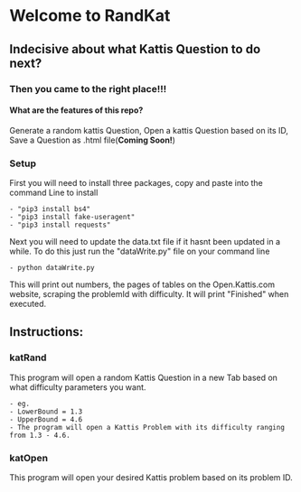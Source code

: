 # Welcome to RandKat
## Indecisive about what Kattis Question to do next?
### Then you came to the right place!!!


#### What are the features of this repo?
Generate a random kattis Question, Open a kattis Question based on its ID, Save a Question as .html file(__Coming Soon!__)

### Setup
First you will need to install three packages, copy and paste into the command Line to install

	- "pip3 install bs4"
	- "pip3 install fake-useragent"
	- "pip3 install requests"

Next you will need to update the data.txt file if it hasnt been updated in a while.
To do this just run the "dataWrite.py" file on your command line

	- python dataWrite.py

This will print out numbers, the pages of tables on the Open.Kattis.com website, scraping the problemId
with difficulty. It will print "Finished" when executed.

## Instructions:
### katRand
This program will open a random Kattis Question in a new Tab based on what difficulty parameters you want.

	- eg.
	- LowerBound = 1.3
	- UpperBound = 4.6
	- The program will open a Kattis Problem with its difficulty ranging from 1.3 - 4.6.

### katOpen
This program will open your desired Kattis problem based on its problem ID.